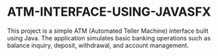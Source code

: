 # ATM-INTERFACE-USING-JAVASFX
This project is a simple ATM (Automated Teller Machine) interface built using Java. The application simulates basic banking operations such as balance inquiry, deposit, withdrawal, and account management. 
